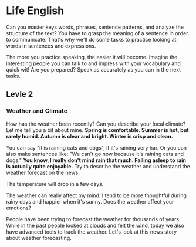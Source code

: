 


# Life English




Can you master keys words, phrases, sentence patterns, and analyze the structure of the text? You have to grasp the meaning of a sentence in order to communicate. That's why we'll do some tasks to practice looking at words in sentences and expressions.


The more you practice speaking, the easier it will become. Imagine the interesting people you can talk to and impress with your vocabulary and quick wit! Are you prepared? Speak as accurately as you can in the next tasks.


## Levle 2

### Weather and Climate

How has the weather been recently? Can you describe your local climate? Let me tell you a bit about mine. **Spring is comfortable. Summer is hot, but rarely humid. Autumn is clear and bright. Winter is crisp and clean.**

 
 You can say "it is raining cats and dogs", if it's raining very har. Or you can also make sentences like: "We can't go now because it's raining cats and dogs." **You know, I really don't mind rain that much. Falling asleep to rain is actually quite enjoyable.** Try to describe the weather and understand the weather forecast on the news.
 

The temperature will drop in a few days.

The weather can really affect my mind. I tend to be more thoughtful during rainy days and happier when it's sunny. Does the weather affect your emotions?

People have been trying to forecast the weather for thousands of years. While in the past people looked at clouds and felt the wind, today we also have advanced tools to track the weather. Let's look at this news story about weather forecasting.

